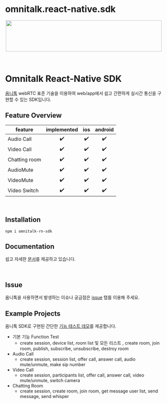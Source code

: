 # omnitalk.react-native.sdk
<p align="center">
  <img src="https://github.com/Luna-omni/readmdtest/assets/125844802/a910cb80-de3b-44d8-9f37-0ccd08b9dd19" width="500" height="100">
</p><br/>

# Omnitalk React-Native SDK

[옴니톡](omnitalk.io) webRTC 표준 기술을 이용하여 web/app에서 쉽고 간편하게 실시간 통신을 구현할 수 있는 SDK입니다.<br/>


## Feature Overview

| feature          | implemented | ios | android |
| ---------------- | :---------: | :-: | :-----: |
| Audio Call       |     ✔️      | ✔️  |   ✔️    |
| Video Call       |     ✔️      | ✔️  |   ✔️    |
| Chatting room    |     ✔️      | ✔️  |   ✔️    |
| AudioMute        |     ✔️      | ✔️  |   ✔️    |
| VideoMute        |     ✔️      | ✔️  |   ✔️    |
| Video Switch     |     ✔️      |  ✔️ |   ✔️    |

<br/>

## Installation
```
npm i omnitalk-rn-sdk
```

## Documentation

쉽고 자세한 [문서](https://docs.omnitalk.io/react-native)를 제공하고 있습니다. 

<br/>

## Issue

옴니톡을 사용하면서 발생하는 이슈나 궁금점은 [issue](https://github.com/omnistory-labs/omnitalk.react-native.sdk/issues) 탭를 이용해 주세요.


## Example Projects

옴니톡 SDK로 구현된 간단한 [기능 테스트 데모](https://github.com/omnistory-labs/omnitalk.react-native.sdk/tree/demo)를 제공합니다.

- 기본 기능 Function Test
	* create session, device list, room list 및 모든 리스트 , create room, join room, publish, subscribe, unsubscribe, destroy room
- Audio Call
	* create session, session list, offer call, answer call, audio mute/unmute, make sip number
- Video Call
	* create session, participants list, offer call, answer call, video mute/unmute, switch camera
- Chatting Room
	* create session, create room, join room, get message user list, send message, send whisper
